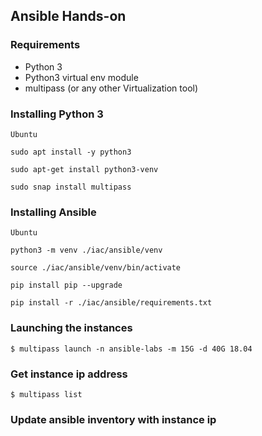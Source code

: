 ## Ansible Hands-on

### Requirements

- Python 3
- Python3 virtual env module
- multipass (or any other Virtualization tool)

### Installing Python 3

`Ubuntu`

```shell
sudo apt install -y python3
```

```shell
sudo apt-get install python3-venv
```

```shell
sudo snap install multipass
```

### Installing Ansible

`Ubuntu`

```shell
python3 -m venv ./iac/ansible/venv
```

```shell
source ./iac/ansible/venv/bin/activate
```

```shell
pip install pip --upgrade    
```

```shell
pip install -r ./iac/ansible/requirements.txt
```

### Launching the instances
```shell
$ multipass launch -n ansible-labs -m 15G -d 40G 18.04
```

### Get instance ip address
```shell
$ multipass list
```

### Update ansible inventory with instance ip

